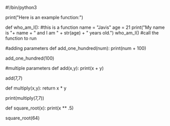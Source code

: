 #!/bin/python3

print("Here is an example function:")

def who_am_I(): #this is a function
	name = "Javis"
	age = 21
	print("My name is "+ name + " and I am " + str(age) + " years old.")
who_am_I() #call the function to run

#adding parameters
def add_one_hundred(num):
	print(num + 100)

add_one_hundred(100)

#multiple parameters
def add(x,y):
	print(x + y)

add(7,7)

def multiply(x,y):
	return x * y

print(multiply(7,7))

def square_root(x):
	print(x ** .5)

square_root(64)
